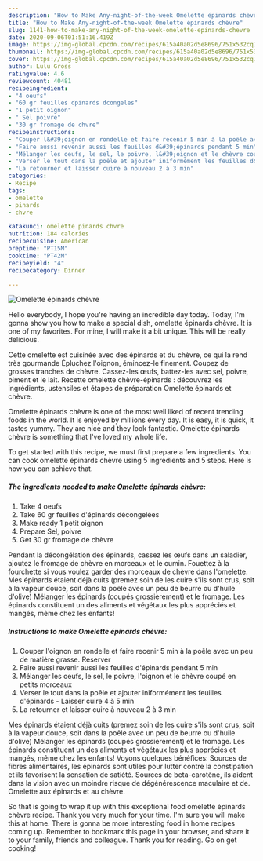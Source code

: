 ```yaml
---
description: "How to Make Any-night-of-the-week Omelette épinards chèvre"
title: "How to Make Any-night-of-the-week Omelette épinards chèvre"
slug: 1141-how-to-make-any-night-of-the-week-omelette-epinards-chevre
date: 2020-09-06T01:51:16.419Z
image: https://img-global.cpcdn.com/recipes/615a40a02d5e8696/751x532cq70/omelette-epinards-chevre-photo-principale-de-la-recette.jpg
thumbnail: https://img-global.cpcdn.com/recipes/615a40a02d5e8696/751x532cq70/omelette-epinards-chevre-photo-principale-de-la-recette.jpg
cover: https://img-global.cpcdn.com/recipes/615a40a02d5e8696/751x532cq70/omelette-epinards-chevre-photo-principale-de-la-recette.jpg
author: Lulu Gross
ratingvalue: 4.6
reviewcount: 40481
recipeingredient:
- "4 oeufs"
- "60 gr feuilles dpinards dcongeles"
- "1 petit oignon"
- " Sel poivre"
- "30 gr fromage de chvre"
recipeinstructions:
- "Couper l&#39;oignon en rondelle et faire recenir 5 min à la poêle avec un peu de matière grasse. Reserver"
- "Faire aussi revenir aussi les feuilles d&#39;épinards pendant 5 min"
- "Mélanger les oeufs, le sel, le poivre, l&#39;oignon et le chèvre coupé en petits morceaux"
- "Verser le tout dans la poêle et ajouter iniformément les feuilles d&#39;épinards Laisser cuire 4 à 5 min"
- "La retourner et laisser cuire à nouveau 2 à 3 min"
categories:
- Recipe
tags:
- omelette
- pinards
- chvre

katakunci: omelette pinards chvre 
nutrition: 184 calories
recipecuisine: American
preptime: "PT15M"
cooktime: "PT42M"
recipeyield: "4"
recipecategory: Dinner

---
```



![Omelette épinards chèvre](https://img-global.cpcdn.com/recipes/615a40a02d5e8696/751x532cq70/omelette-epinards-chevre-photo-principale-de-la-recette.jpg)

Hello everybody, I hope you're having an incredible day today. Today, I'm gonna show you how to make a special dish, omelette épinards chèvre. It is one of my favorites. For mine, I will make it a bit unique. This will be really delicious.

Cette omelette est cuisinée avec des épinards et du chèvre, ce qui la rend très gourmande Épluchez l&#39;oignon, émincez-le finement. Coupez de grosses tranches de chèvre. Cassez-les œufs, battez-les avec sel, poivre, piment et le lait. Recette omelette chèvre-épinards : découvrez les ingrédients, ustensiles et étapes de préparation Omelette épinards et chèvre.

Omelette épinards chèvre is one of the most well liked of recent trending foods in the world. It is enjoyed by millions every day. It is easy, it is quick, it tastes yummy. They are nice and they look fantastic. Omelette épinards chèvre is something that I've loved my whole life.


To get started with this recipe, we must first prepare a few ingredients. You can cook omelette épinards chèvre using 5 ingredients and 5 steps. Here is how you can achieve that.

<!--inarticleads1-->

##### The ingredients needed to make Omelette épinards chèvre:

1. Take 4 oeufs
1. Take 60 gr feuilles d&#39;épinards décongelées
1. Make ready 1 petit oignon
1. Prepare  Sel, poivre
1. Get 30 gr fromage de chèvre


Pendant la décongélation des épinards, cassez les œufs dans un saladier, ajoutez le fromage de chèvre en morceaux et le cumin. Fouettez à la fourchette si vous voulez garder des morceaux de chèvre dans l&#39;omelette. Mes épinards étaient déjà cuits (premez soin de les cuire s&#39;ils sont crus, soit à la vapeur douce, soit dans la poêle avec un peu de beurre ou d&#39;huile d&#39;olive) Mélanger les épinards (coupés grossièrement) et le fromage. Les épinards constituent un des aliments et végétaux les plus appréciés et mangés, même chez les enfants! 

<!--inarticleads2-->

##### Instructions to make Omelette épinards chèvre:

1. Couper l&#39;oignon en rondelle et faire recenir 5 min à la poêle avec un peu de matière grasse. Reserver
1. Faire aussi revenir aussi les feuilles d&#39;épinards pendant 5 min
1. Mélanger les oeufs, le sel, le poivre, l&#39;oignon et le chèvre coupé en petits morceaux
1. Verser le tout dans la poêle et ajouter iniformément les feuilles d&#39;épinards - Laisser cuire 4 à 5 min
1. La retourner et laisser cuire à nouveau 2 à 3 min


Mes épinards étaient déjà cuits (premez soin de les cuire s&#39;ils sont crus, soit à la vapeur douce, soit dans la poêle avec un peu de beurre ou d&#39;huile d&#39;olive) Mélanger les épinards (coupés grossièrement) et le fromage. Les épinards constituent un des aliments et végétaux les plus appréciés et mangés, même chez les enfants! Voyons quelques bénéfices: Sources de fibres alimentaires, les épinards sont utiles pour lutter contre la constipation et ils favorisent la sensation de satiété. Sources de beta-carotène, ils aident dans la vision avec un moindre risque de dégénérescence maculaire et de. Omelette aux épinards et au chèvre. 

So that is going to wrap it up with this exceptional food omelette épinards chèvre recipe. Thank you very much for your time. I'm sure you will make this at home. There is gonna be more interesting food in home recipes coming up. Remember to bookmark this page in your browser, and share it to your family, friends and colleague. Thank you for reading. Go on get cooking!
